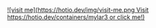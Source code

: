 [![visit me](https://hotio.dev/img/visit-me.png Visit https://hotio.dev/containers/mylar3 or click me!)](https://hotio.dev/containers/mylar3)

